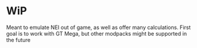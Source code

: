 # WiP
Meant to emulate NEI out of game, as well as offer many calculations. First goal is to work with GT Mega, but other modpacks might be supported in the future